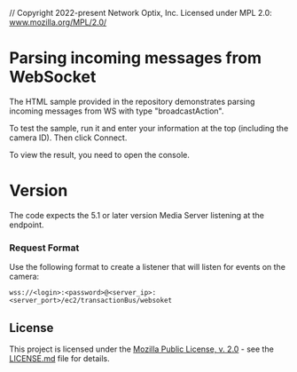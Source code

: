 // Copyright 2022-present Network Optix, Inc. Licensed under MPL 2.0: www.mozilla.org/MPL/2.0/

# Parsing incoming messages from WebSocket

The HTML sample provided in the repository demonstrates parsing incoming messages from WS with type "broadcastAction".

To test the sample, run it and enter your information at the top (including the camera ID). Then click Connect.

To view the result, you need to open the console.

# Version

The code expects the 5.1 or later version Media Server listening at the endpoint.

### Request Format

Use the following format to create a listener that will listen for events on the camera:

`wss://<login>:<password>@<server_ip>:<server_port>/ec2/transactionBus/websoket`

## License
This project is licensed under the [Mozilla Public License, v. 2.0](
http://mozilla.org/MPL/2.0/) - see the [LICENSE.md]() file for details.